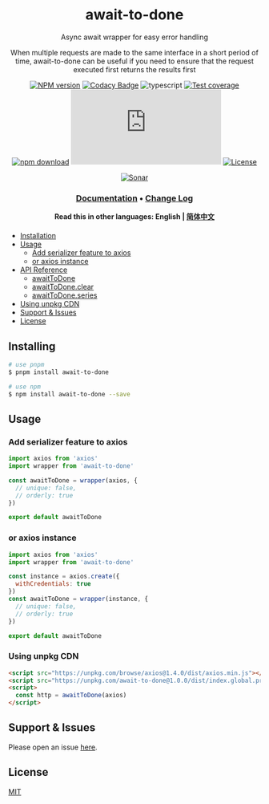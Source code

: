 <div style="text-align: center;" align="center">

# await-to-done

Async await wrapper for easy error handling

When multiple requests are made to the same interface in a short period of time, await-to-done can be useful if you need to ensure that the request executed first returns the results first

[![NPM version][npm-image]][npm-url]
[![Codacy Badge][codacy-image]][codacy-url]
![typescript][typescript-url]
[![Test coverage][codecov-image]][codecov-url]
[![npm download][download-image]][download-url]
[![gzip][gzip-image]][gzip-url]
[![License][license-image]][license-url]

[![Sonar][sonar-image]][sonar-url]

</div>

<div style="text-align: center; margin-bottom: 20px;" align="center">

### **[Documentation](https://www.saqqdy.com/await-to-done)** • **[Change Log](./CHANGELOG.md)**

**Read this in other languages: English | [简体中文](./README-zh_CN.md)**

</div>

- [Installation](#installation)
- [Usage](#usage)
  - [Add serializer feature to axios](#add-serializer-feature-to-axios)
  - [or axios instance](#or-axios-instance)
- [API Reference](#api-reference)
  - [awaitToDone](#awaittodone)
  - [awaitToDone.clear](#awaittodoneclear)
  - [awaitToDone.series](#awaittodoneseries)
- [Using unpkg CDN](#using-unpkg-cdn)
- [Support & Issues](#support--issues)
- [License](#license)

## Installing

```bash
# use pnpm
$ pnpm install await-to-done

# use npm
$ npm install await-to-done --save
```

## Usage

### Add serializer feature to axios

```js
import axios from 'axios'
import wrapper from 'await-to-done'

const awaitToDone = wrapper(axios, {
  // unique: false,
  // orderly: true
})

export default awaitToDone
```

### or axios instance

```js
import axios from 'axios'
import wrapper from 'await-to-done'

const instance = axios.create({
  withCredentials: true
})
const awaitToDone = wrapper(instance, {
  // unique: false,
  // orderly: true
})

export default awaitToDone
```

### Using unpkg CDN

```html
<script src="https://unpkg.com/browse/axios@1.4.0/dist/axios.min.js"></script>
<script src="https://unpkg.com/await-to-done@1.0.0/dist/index.global.prod.js"></script>
<script>
  const http = awaitToDone(axios)
</script>
```

## Support & Issues

Please open an issue [here](https://github.com/saqqdy/await-to-done/issues).

## License

[MIT](LICENSE)

[npm-image]: https://img.shields.io/npm/v/await-to-done.svg?style=flat-square
[npm-url]: https://npmjs.org/package/await-to-done
[codacy-image]: https://app.codacy.com/project/badge/Grade/f70d4880e4ad4f40aa970eb9ee9d0696
[codacy-url]: https://www.codacy.com/gh/saqqdy/await-to-done/dashboard?utm_source=github.com&utm_medium=referral&utm_content=saqqdy/await-to-done&utm_campaign=Badge_Grade
[typescript-url]: https://badgen.net/badge/icon/typescript?icon=typescript&label
[codecov-image]: https://img.shields.io/codecov/c/github/saqqdy/await-to-done.svg?style=flat-square
[codecov-url]: https://codecov.io/github/saqqdy/await-to-done?branch=master
[download-image]: https://img.shields.io/npm/dm/await-to-done.svg?style=flat-square
[download-url]: https://npmjs.org/package/await-to-done
[gzip-image]: http://img.badgesize.io/https://unpkg.com/await-to-done/dist/index.global.prod.js?compression=gzip&label=gzip%20size:%20JS
[gzip-url]: http://img.badgesize.io/https://unpkg.com/await-to-done/dist/index.global.prod.js?compression=gzip&label=gzip%20size:%20JS
[license-image]: https://img.shields.io/badge/License-MIT-blue.svg
[license-url]: LICENSE
[sonar-image]: https://sonarcloud.io/api/project_badges/quality_gate?project=saqqdy_await-to-done
[sonar-url]: https://sonarcloud.io/dashboard?id=saqqdy_await-to-done
